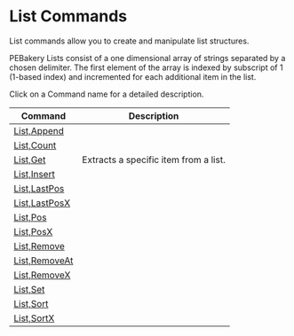 # List Commands

List commands allow you to create and manipulate list structures.

PEBakery Lists consist of a one dimensional array of strings separated by a chosen delimiter. The first element of the array is indexed by subscript of 1 (1-based index) and incremented for each additional item in the list.

Click on a Command name for a detailed description.

| Command | Description |
| --- | --- |
| [List,Append](./Append.md) | |
| [List,Count](./Count.md) | |
| [List,Get](./Get.md) | Extracts a specific item from a list. |
| [List,Insert](./Insert.md) | |
| [List,LastPos](./LastPos.md) | |
| [List,LastPosX](./LastPosX.md) | |
| [List,Pos](./Pos.md) | |
| [List,PosX](./PosX.md) | |
| [List,Remove](./Remove.md) | |
| [List,RemoveAt](./RemoveAt.md) | |
| [List,RemoveX](./RemoveX.md) | |
| [List,Set](./Set.md) | |
| [List,Sort](./Sort.md) | |
| [List,SortX](./SortX.md)  | |